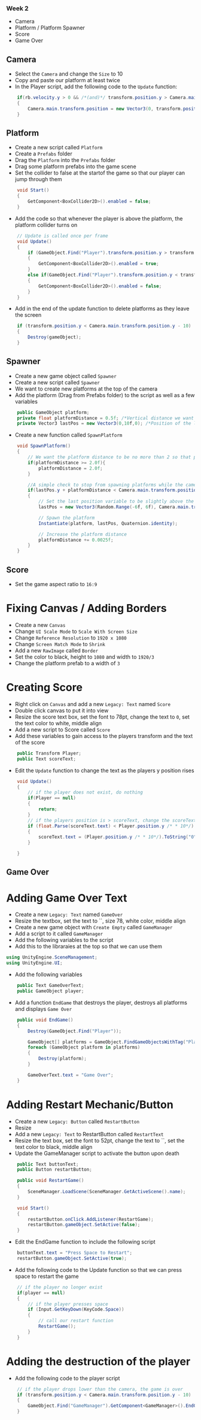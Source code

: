 ### Week 2
* Camera 
* Platform / Platform Spawner
* Score
* Game Over

## Camera
* Select the `Camera` and change the `Size` to 10
* Copy and paste our platform at least twice
* In the Player script, add the following code to the `Update` function:
```cs
    if(rb.velocity.y > 0 && /*(and)*/ transform.position.y > Camera.main.transform.position.y)
    {
        Camera.main.transform.position = new Vector3(0, transform.position.y, -10);
    }
```

## Platform
* Create a new script called `Platform`
* Create a `Prefabs` folder
* Drag the `Platform` into the `Prefabs` folder
* Drag some platform prefabs into the game scene 
* Set the collider to false at the startof the game so that our player can jump through them
```cs
    void Start()
    {
        GetComponent<BoxCollider2D>().enabled = false;
    }
```
* Add the code so that whenever the player is above the platform, the platform collider turns on
```cs
    // Update is called once per frame
    void Update()
    {
        if (GameObject.Find("Player").transform.position.y > transform.position.y + 1.5f)
        {
            GetComponent<BoxCollider2D>().enabled = true;
        }
        else if(GameObject.Find("Player").transform.position.y < transform.position.y)
        {
            GetComponent<BoxCollider2D>().enabled = false;
        }
    }
```
* Add in the end of the update function to delete platforms as they leave the screen
```cs
    if (transform.position.y < Camera.main.transform.position.y - 10)
    {
        Destroy(gameObject);
    }
```

## Spawner
* Create a new game object called `Spawner`
* Create a new script called `Spawner`
* We want to create new platforms at the top of the camera
* Add the platform (Drag from Prefabs folder) to the script as well as a few variables 
```cs
    public GameObject platform;
    private float platformDistance = 0.5f; /*Vertical distance we want between platform spawns */
    private Vector3 lastPos = new Vector3(0,10f,0); /*Position of the last platform spawned*/
```
* Create a new function called `SpawnPlatform`
```cs
    void SpawnPlatform()
    {
        // We want the platform distance to be no more than 2 so that platforms spawn close enough to jump on
        if(platformDistance >= 2.0f){
            platformDistance = 2.0f;
        }

        //A simple check to stop from spawning platforms while the camera doesnt move
        if(lastPos.y + platformDistance < Camera.main.transform.position.y + 10f)
        {
            // Set the last position variable to be slightly above the camera
            lastPos = new Vector3(Random.Range(-6f, 6f), Camera.main.transform.position.y + 10f + platformDistance, 0); 

            // Spawn the platform
            Instantiate(platform, lastPos, Quaternion.identity);

            // Increase the platform distance
            platformDistance += 0.0025f;
        }
    }
```

## Score
* Set the game aspect ratio to `16:9`
# Fixing Canvas / Adding Borders
* Create a new `Canvas`
* Change `UI Scale Mode` to `Scale With Screen Size`
* Change `Reference Resolution` to `1920 x 1080`
* Change `Screen Match Mode` to `Shrink`
* Add a new `RawImage` called `Border`
* Set the color to black, height to `1080` and width to `1920/3`
* Change the platform prefab to a width of `3`
# Creating Score
* Right click on `Canvas` and add a new `Legacy: Text` named `Score`
* Double click canvas to put it into view
* Resize the score text box, set the font to 78pt, change the text to `0`, set the text color to white, middle align
* Add a new script to Score called `Score`
* Add these variables to gain access to the players transform and the text of the score
```cs
    public Transform Player;
    public Text scoreText;
```
* Edit the `Update` function to change the text as the players y position rises
```cs
    void Update()
    {
        // if the player does not exist, do nothing
        if(Player == null)
        {
            return;
        }
        // if the players position is > scoreText, change the scoreText to the playres position
        if (float.Parse(scoreText.text) < Player.position.y /* * 10*/)
        {
            scoreText.text = (Player.position.y /* * 10*/).ToString("0");
        }

    }
```

## Game Over
# Adding Game Over Text
* Create a new `Legacy: Text` named `GameOver`
* Resize the textbox, set the text to ``, size 78, white color, middle align
* Create a new game object with `Create Empty` called `GameManager`
* Add a script to it called `GameManager`
* Add the following variables to the script
* Add this to the libraraies at the top so that we can use them
```cs
using UnityEngine.SceneManagement; 
using UnityEngine.UI;  
```
* Add the following variables 
```cs
    public Text GameOverText;
    public GameObject player;
```
* Add a function `EndGame` that destroys the player, destroys all platforms and displays `Game Over`
```cs 
    public void EndGame()
    {
        Destroy(GameObject.Find("Player"));

        GameObject[] platforms = GameObject.FindGameObjectsWithTag("Platform");
        foreach (GameObject platform in platforms)
        {
            Destroy(platform);
        }

        GameOverText.text = "Game Over";
    }
```
# Adding Restart Mechanic/Button
* Create a new `Legacy: Button` called `RestartButton`
* Resize 
* Add a new `Legacy: Text` to RestartButton called `RestartText`
* Resize the text box, set the font to 52pt, change the text to ``, set the text color to black, middle align
* Update the GameManager script to activate the button upon death
```cs
    public Text buttonText;
    public Button restartButton;

    public void RestartGame()
    {
        SceneManager.LoadScene(SceneManager.GetActiveScene().name);
    }

    void Start()
    {
        restartButton.onClick.AddListener(RestartGame);
        restartButton.gameObject.SetActive(false);
    }
```
* Edit the EndGame function to include the following script
```cs
    buttonText.text = "Press Space to Restart";
    restartButton.gameObject.SetActive(true);
```
* Add the following code to the Update function so that we can press space to restart the game
```cs
    // if the player no longer exist
    if(player == null)
    {
        // if the player presses space
        if (Input.GetKeyDown(KeyCode.Space))
        {
            // call our restart function
            RestartGame();
        }
    }
```
# Adding the destruction of the player
* Add the following code to the player script
```cs
    // if the player drops lower than the camera, the game is over
    if (transform.position.y < Camera.main.transform.position.y - 10) 
    {
        GameObject.Find("GameManager").GetComponent<GameManager>().EndGame();
    }
```
